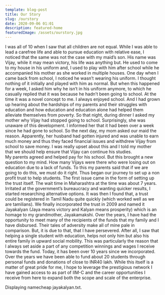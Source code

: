 ```yaml
---
template: blog-post
title: Our Story
slug: /ourstory
date: 2020-09-06 01:01
description: featured-home
featuredImage: /assets/ourstory.jpg
---
```

I was all of 10 when I saw that all children are not equal. While I was able to lead a carefree life and able to pursue education with relative ease, I noticed that the same was not the case with my maid’s son. His name was Vijay, while it may mean victory, his life was anything but. He used to come to my house in his uniform and, I used to play with him after school while he accompanied his mother as she worked in multiple houses. One day when I came back from school, I noticed he wasn’t wearing his uniform. I thought nothing of it initially and played with him as normal. But when this happened for a week, I asked him why he isn’t in his uniform anymore, to which he casually replied that it was because he hadn’t been going to school. At the time it was a novel concept to me. I always enjoyed school. And I had grown up hearing about the hardships of my parents and their struggles with education and how education and education alone had helped them alleviate themselves from poverty.
 So that night, during dinner I asked my mother why Vijay had stopped going to school. Surprisingly, she was unaware of this development. I informed her that it had been over a week since he had gone to school. So the next day, my mom asked our maid the reason. Apparently, her husband had gotten injured and was unable to earn much money and thus they faced financial issues and withdrew Vijay from school to save money. I was really upset about this and I told my mother that we should help ensure that Vijay can continue his studies.  
	My parents agreed and helped pay for his school. But this brought a new question to my mind. How many Vijays were there who were losing out on education due to a lack of funds. To this my parents said that if we are going to do this, we must do it right. Thus began our journey to set up a non profit trust to help students. The first issue came in the form of setting up the trust itself. The wait time in Maharashtra at the time was about 7 years. Irritated at the government’s bureaucracy and wanting quicker results, I started researching alternative options. It was then I found that, a trust could be registered in Tamil Nadu quite quickly (which worked well as we are tamilians). 
	We finally incorporated the trust in 2009 and named it Jayakalyan (Jaya means victory and Kalyan means prosperity) which is an homage to my grandmother, Jayakamakshi. Over the years, I have had the opportunity to meet many of the recipients of the funds that my family and I have disbursed. Their tales of adversity make all of mine pale in comparison. But, it is due to that, that I have persevered. After all, I saw that helping a single student with education, helps not only him but also his entire family in upward social mobility. This was particularly the reason that I always set aside a part of any competition winnings and wages I receive towards the fund. Today, it has been over 10 years since we incorporated. Over the years we have been able to fund about 20 students through personal funds and donations of close to INR40 lakh. While this itself is a matter of great pride for me, I hope to leverage the prestigious network I have gained access to as part of IIM-C and the career opportunities I receive from here to expand both the scope and scale of the enterprise.

Displaying namecheap jayakalyan.txt.